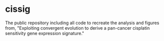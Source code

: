 # cissig
The public repository including all code to recreate the analysis and figures from, "Exploiting convergent evolution to derive a pan-cancer cisplatin sensitivity gene expression signature."

